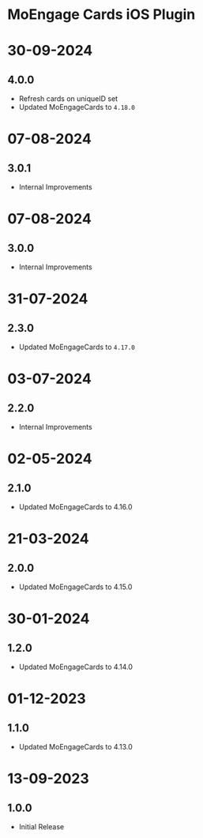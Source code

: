 # MoEngage Cards iOS Plugin

# 30-09-2024

## 4.0.0
- Refresh cards on uniqueID set
- Updated MoEngageCards to `4.18.0`

# 07-08-2024

## 3.0.1
- Internal Improvements

# 07-08-2024

## 3.0.0
- Internal Improvements

# 31-07-2024

## 2.3.0
- Updated MoEngageCards to `4.17.0`

# 03-07-2024

## 2.2.0
- Internal Improvements

# 02-05-2024

## 2.1.0
- Updated MoEngageCards to 4.16.0

# 21-03-2024

## 2.0.0
- Updated MoEngageCards to 4.15.0

# 30-01-2024

## 1.2.0
- Updated MoEngageCards to 4.14.0

# 01-12-2023

## 1.1.0
- Updated MoEngageCards to 4.13.0

# 13-09-2023

## 1.0.0
- Initial Release